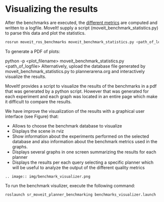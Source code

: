 # Visualizing the results

After the benchmarks are executed, the [different metrics](user_guide/3_benchmark_description.md#benchmark-metrics) are 
computed and written to a logfile. MoveIt! supply a script (moveit_benchmark_statistics.py) to parse this data and plot the statistics.

```bash
rosrun moveit_ros_benchmarks moveit_benchmark_statistics.py <path_of_logfile>
```

To generate a PDF of plots:

python -p <plot_filename> moveit_benchmark_statistics.py <path_of_logfile>
Alternatively, upload the database file generated by moveit_benchmark_statistics.py to plannerarena.org and interactively visualize the results.

MoveIt! provides a script to visualize the results of the benchmarks in a pdf that was generated by a python script. 
However that was generated for each experiment and each graph was located in an entire page which make it difficult to compare the results. 

We have improve the visualization of the results with a graphical user interface (see Figure)  that:
* Allows to choose the benchmark database to visualize
* Displays the scene in rviz
* Show information about the experiments performed on the selected database and also information about the benchmark metrics used in the graphs.
* Displays several graphs in one screen summarizing the results for each planner
* Displays the results per each query selecting a specific planner which will be useful to analyze the output of the different quality metrics

```eval_rst
.. image:: img/benchmark_visualizer.png
```

To run the benchmark visulizer, execute the following command:
```bash
roslaunch sr_moveit_planner_benchmarking benchmarks_visualizer.launch
```